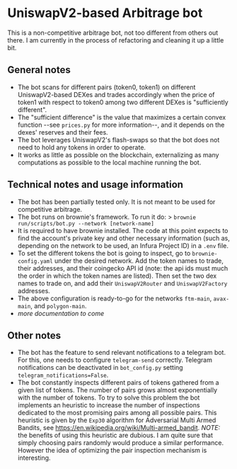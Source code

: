 # UniswapV2-based Arbitrage bot

This is a non-competitive arbitrage bot, not too different from others out there. I am currently in the process of refactoring and cleaning it up a little bit.

## General notes

- The bot scans for different pairs (token0, token1) on different UniswapV2-based DEXes and trades accordingly when the price of token1 with respect to token0 among two different DEXes is "sufficiently different".
- The "sufficient difference" is the value that maximizes a certain convex function --see `prices.py` for more information--, and it depends on the dexes' reserves and their fees.
- The bot leverages UniswapV2's flash-swaps so that the bot does not need to hold any tokens in order to operate.
- It works as little as possible on the blockchain, externalizing as many computations as possible to the local machine running the bot.

## Technical notes and usage information

- The bot has been partially tested only. It is not meant to be used for competitive arbitrage.
- The bot runs on brownie's framework. To run it do: > `brownie run/scripts/bot.py --network [network-name]`
- It is required to have brownie installed. The code at this point expects to find the account's private key and other necessary information (such as, depending on the network to be used, an Infura Project ID) in a `.env` file.
- To set the different tokens the bot is going to inspect, go to `brownie-config.yaml` under the desired network. Add the token names to trade, their addresses, and their coingecko API id (note: the api ids must much the order in which the token names are listed). Then set the two dex names to trade on, and add their `UniswapV2Router` and `UniswapV2Factory` addresses.
- The above configuration is ready-to-go for the networks `ftm-main`, `avax-main`, and `polygon-main`.
- _more documentation to come_

## Other notes

- The bot has the feature to send relevant notifications to a telegram bot. For this, one needs to configure `telegram-send` correctly. Telegram notifications can be deactivated in `bot_config.py` setting `telegram_notifications=False`.
- The bot constantly inspects different pairs of tokens gathered from a given list of tokens. The number of pairs grows almost exponentially with the number of tokens. To try to solve this problem the bot implements an heuristic to increase the number of inspections dedicated to the most promising pairs among all
possible pairs. This heuristic is given by the `Exp30` algorithm for Adversarial Multi Armed Bandits, see <https://en.wikipedia.org/wiki/Multi-armed_bandit>.
_NOTE:_ the benefits of using this heuristic are dubious. I am quite sure that simply choosing pairs randomly would produce a similar performance. However the idea of optimizing the pair inspection mechanism is interesting.
